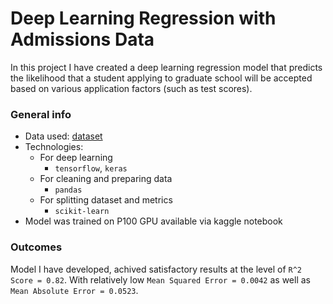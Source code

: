 
# Deep Learning Regression with Admissions Data

In this project I have created a deep learning regression model that predicts the likelihood that a student applying to graduate school will be accepted based on various application factors (such as test scores).

### General info

* Data used: [dataset](https://www.kaggle.com/datasets/mohansacharya/graduate-admissions)
* Technologies: 
    - For deep learning
      - `tensorflow`, `keras`
    - For cleaning and preparing data
      - `pandas`
    - For splitting dataset and metrics
      - `scikit-learn`
* Model was trained on P100 GPU available via kaggle notebook

### Outcomes

Model I have developed, achived satisfactory results at the level of `R^2 Score = 0.82`. With relatively low `Mean Squared Error = 0.0042` as well as `Mean Absolute Error = 0.0523`.


